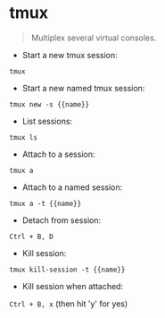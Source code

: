 # tmux

> Multiplex several virtual consoles.

- Start a new tmux session:

`tmux`

- Start a new named tmux session:

`tmux new -s {{name}}`

- List sessions:

`tmux ls`

- Attach to a session:

`tmux a`

- Attach to a named session:

`tmux a -t {{name}}`

- Detach from session:

`Ctrl + B, D`

- Kill session:

`tmux kill-session -t {{name}}`

- Kill session when attached:

`Ctrl + B, x` (then hit 'y' for yes)
